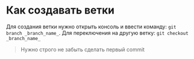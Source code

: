 # Как создавать ветки
Для создания ветки нужно открыть консоль и ввести команду: `git branch _branch_name_`.
Для переключения на другую ветку: `git checkout _branch_name_`
> Нужно строго не забыть сделать первый commit

